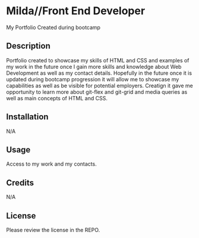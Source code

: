 # Milda//Front End Developer
My Portfolio Created during bootcamp

## Description

Portfolio created to showcase my skills of HTML and CSS and examples of my work in the future once I gain more skills and knowledge about Web Development as well as my contact details. Hopefully in the future once it is updated during bootcamp progression it will allow me to showcase my capabilities as well as be visible for potential employers. 
Creatign it gave me opportunity to learn more about git-flex and git-grid and media queries as well as main concepts of HTML and CSS. 

## Installation

N/A

## Usage

Access to my work and my contacts. 

## Credits

N/A

## License

Please review the license in the REPO.
